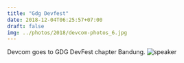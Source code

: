 ```yaml
---
title: "Gdg Devfest"
date: 2018-12-04T06:25:57+07:00
draft: false
img: ../photos/2018/devcom-photos_6.jpg
---
```


Devcom goes to GDG DevFest chapter Bandung. 
![speaker](/images/../photos/2018/devcom-photos_99.jpg)


